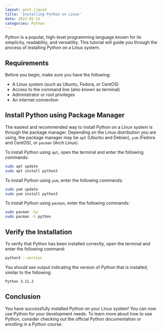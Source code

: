 ```yaml
---
layout: post.liquid
title: 'Installing Python on Linux'
date: 2023-02-13
categories: Python
---
```


Python is a popular, high-level programming language known for its simplicity, readability, and versatility. This tutorial will guide you through the process of installing Python on a Linux system.

## Requirements

Before you begin, make sure you have the following:

- A Linux system (such as Ubuntu, Fedora, or CentOS)
- Access to the command line (also known as terminal)
- Administrator or root privileges
- An internet connection

## Install Python using Package Manager

The easiest and recommended way to install Python on a Linux system is through the package manager. Depending on the Linux distribution you are using, the package manager may be `apt` (Ubuntu and Debian), `yum` (Fedora and CentOS), or `pacman` (Arch Linux).

To install Python using `apt`, open the terminal and enter the following commands:

```bash
sudo apt update
sudo apt install python3
```

To install Python using `yum`, enter the following commands:

```bash
sudo yum update
sudo yum install python3
```

To install Python using `pacman`, enter the following commands:

```bash
sudo pacman -Sy
sudo pacman -S python
```

## Verify the Installation

To verify that Python has been installed correctly, open the terminal and enter the following command:

```bash
python3 --version
```

You should see output indicating the version of Python that is installed, similar to the following:

```bash
Python 3.11.2
```

## Conclusion

You have successfully installed Python on your Linux system! You can now use Python for your development needs. To learn more about how to use Python, consider checking out the official Python documentation or enrolling in a Python course.

